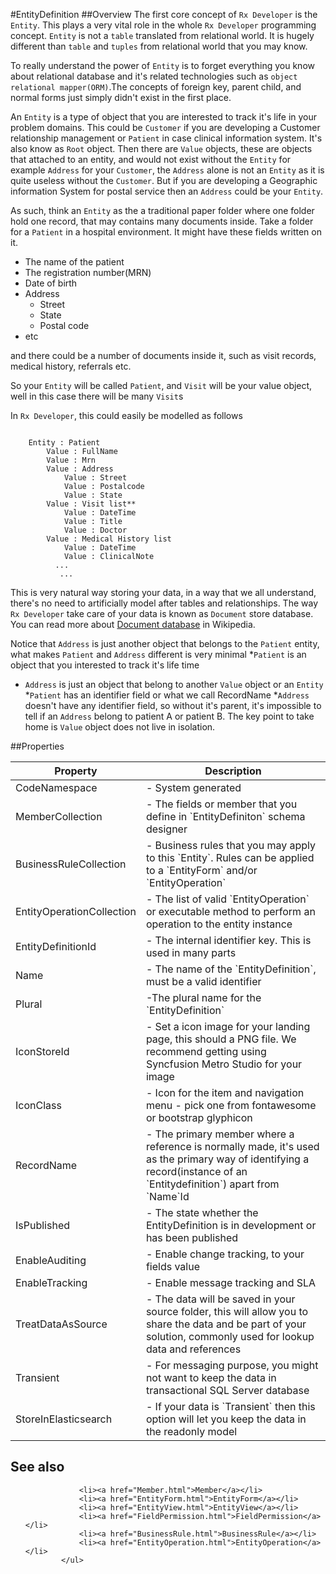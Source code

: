 #EntityDefinition
##Overview
The first core concept of `Rx Developer` is the `Entity`. This plays a very vital role in the whole `Rx Developer` programming concept. `Entity` is not a `table` translated from relational world. It is hugely different than `table` and `tuples` from relational world that you may know.

To really understand the power of `Entity` is to forget everything you know about relational database and it's related technologies such as `object relational mapper(ORM)`.The concepts of foreign key, parent child, and normal forms just simply didn't exist in the first place.

An `Entity` is a type of object that you are interested to track it's life in your problem domains. This could be `Customer` if you are developing a Customer relationship management or `Patient` in case clinical information system. It's also know as `Root` object. Then there are `Value` objects, these are objects that attached to an entity, and would not exist without the `Entity` for example `Address` for your `Customer`, the `Address` alone is not an `Entity` as it is quite useless without the `Customer`. But if you are developing a Geographic information System for postal service then an `Address` could be your `Entity`.


As such, think an `Entity` as the a traditional paper folder where one folder hold one record, that may contains many documents inside. Take a folder for a `Patient` in a hospital environment. It might have these fields written on it.
* The name of the patient
* The registration number(MRN)
* Date of birth
* Address
    * Street
    * State
    * Postal code
* etc

and there could be a number of documents inside it, such as visit records, medical history, referrals etc.

So your `Entity` will be called `Patient`, and `Visit` will be your value object, well in this case there will be many `Visit`s

In `Rx Developer`, this could easily be modelled as follows

```

    Entity : Patient
        Value : FullName
        Value : Mrn
        Value : Address
            Value : Street
            Value : Postalcode
            Value : State
        Value : Visit list**
            Value : DateTime
            Value : Title
            Value : Doctor     
        Value : Medical History list
            Value : DateTime
            Value : ClinicalNote
          ...
           ...

```

This is very natural way storing your data, in a way that we all understand, there's no need to artificially model after tables and relationships. The way `Rx Developer` take care of your data is known as `Document` store database. You can read more about [Document database](http://en.wikipedia.org/wiki/Document-oriented_database) in Wikipedia.

Notice that `Address` is just another object that belongs to the `Patient` entity, what makes  `Patient` and `Address` different is very minimal
*`Patient` is an object that you interested to track it's life time
* `Address` is just an object that belong to another `Value` object or an `Entity`
*`Patient` has an identifier field or what we call RecordName
*`Address` doesn't have any identifier field, so without it's parent, it's impossible to tell if an `Address` belong to patient A or patient B. The key point to take home is `Value` object does not live in isolation.



##Properties
<table class="table table-condensed table-bordered">
    <thead>
<tr>
<th>Property</th>
<th>Description</th>
</tr>
</thead>
<tbody>
<tr><td>CodeNamespace</td><td> - System generated</td></tr>
<tr><td>MemberCollection</td><td> - The fields or member that you define in `EntityDefiniton` schema designer</td></tr>
<tr><td>BusinessRuleCollection</td><td> - Business rules that you may apply to this `Entity`. Rules can be applied to a `EntityForm` and/or `EntityOperation` </td></tr>
<tr><td>EntityOperationCollection</td><td> - The list of valid `EntityOperation` or executable method to perform an operation to the entity instance</td></tr>
<tr><td>EntityDefinitionId</td><td> - The internal identifier key. This is used in many parts</td></tr>
<tr><td>Name</td><td> - The name of the `EntityDefinition`, must be a valid identifier</td></tr>
<tr><td>Plural</td><td> -The plural name for the `EntityDefinition` </td></tr>
<tr><td>IconStoreId</td><td> - Set a icon image for your landing page, this should a PNG file. We recommend getting using Syncfusion Metro Studio for your image </td></tr>
<tr><td>IconClass</td><td> - Icon for the item and navigation menu - pick one from fontawesome or bootstrap glyphicon </td></tr>
<tr><td>RecordName</td><td> - The primary member where a reference is normally made, it's used as the primary way of identifying a record(instance of an `Entitydefinition`) apart from `Name`Id </td></tr>
<tr><td>IsPublished</td><td> - The state whether the EntityDefinition is in development or has been published</td></tr>
<tr><td>EnableAuditing</td><td> - Enable change tracking, to your fields value</td></tr>
<tr><td>EnableTracking</td><td> - Enable message tracking and SLA</td></tr>
<tr><td>TreatDataAsSource</td><td> - The data will be saved in your source folder, this will allow you to share the data and be part of your solution, commonly used for lookup data and references</td></tr>
<tr><td>Transient</td><td> - For messaging purpose, you might not want to keep the data in transactional SQL Server database</td></tr>
<tr><td>StoreInElasticsearch</td><td> - If your data is `Transient` then this option will let you keep the data in the readonly model</td></tr>
</tbody></table>



## See also
<ul>

                <li><a href="Member.html">Member</a></li>
                <li><a href="EntityForm.html">EntityForm</a></li>
                <li><a href="EntityView.html">EntityView</a></li>
                <li><a href="FieldPermission.html">FieldPermission</a></li>
                <li><a href="BusinessRule.html">BusinessRule</a></li>
                <li><a href="EntityOperation.html">EntityOperation</a></li>
            </ul>
